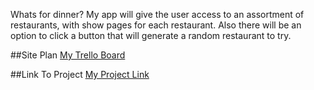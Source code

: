 Whats for dinner?
My app will give the user access to an assortment of restaurants, with show pages for each restaurant. Also there will be an option to click a button that will generate a random restaurant to try.

##Site Plan
[My Trello Board](https://trello.com/invite/b/F8yBoGeA/ATTI4ba04f0ea6051a32606ca7d1ab7c6ebd663F7F98/unit-2-project)

##Link To Project
[My Project Link](https://whats-for-dinner-t3y0.onrender.com)
